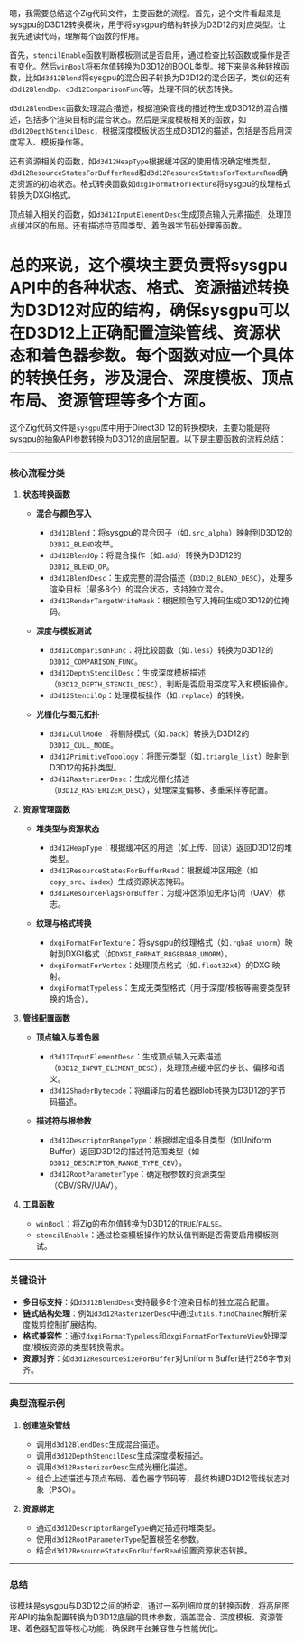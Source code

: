 嗯，我需要总结这个Zig代码文件，主要函数的流程。首先，这个文件看起来是sysgpu的D3D12转换模块，用于将sysgpu的结构转换为D3D12的对应类型。让我先通读代码，理解每个函数的作用。

首先，`stencilEnable`函数判断模板测试是否启用，通过检查比较函数或操作是否有变化。然后`winBool`将布尔值转换为D3D12的BOOL类型。接下来是各种转换函数，比如`d3d12Blend`将sysgpu的混合因子转换为D3D12的混合因子，类似的还有`d3d12BlendOp`、`d3d12ComparisonFunc`等，处理不同的状态转换。

`d3d12BlendDesc`函数处理混合描述，根据渲染管线的描述符生成D3D12的混合描述，包括多个渲染目标的混合状态。然后是深度模板相关的函数，如`d3d12DepthStencilDesc`，根据深度模板状态生成D3D12的描述，包括是否启用深度写入、模板操作等。

还有资源相关的函数，如`d3d12HeapType`根据缓冲区的使用情况确定堆类型，`d3d12ResourceStatesForBufferRead`和`d3d12ResourceStatesForTextureRead`确定资源的初始状态。格式转换函数如`dxgiFormatForTexture`将sysgpu的纹理格式转换为DXGI格式。

顶点输入相关的函数，如`d3d12InputElementDesc`生成顶点输入元素描述，处理顶点缓冲区的布局。还有描述符范围类型、着色器字节码处理等函数。

总的来说，这个模块主要负责将sysgpu API中的各种状态、格式、资源描述转换为D3D12对应的结构，确保sysgpu可以在D3D12上正确配置渲染管线、资源状态和着色器参数。每个函数对应一个具体的转换任务，涉及混合、深度模板、顶点布局、资源管理等多个方面。
================================================
这个Zig代码文件是`sysgpu`库中用于Direct3D 12的转换模块，主要功能是将sysgpu的抽象API参数转换为D3D12的底层配置。以下是主要函数的流程总结：

---

### **核心流程分类**
1. **状态转换函数**  
   - **混合与颜色写入**  
     - `d3d12Blend`：将sysgpu的混合因子（如`.src_alpha`）映射到D3D12的`D3D12_BLEND`枚举。  
     - `d3d12BlendOp`：将混合操作（如`.add`）转换为D3D12的`D3D12_BLEND_OP`。  
     - `d3d12BlendDesc`：生成完整的混合描述（`D3D12_BLEND_DESC`），处理多渲染目标（最多8个）的混合状态，支持独立混合。  
     - `d3d12RenderTargetWriteMask`：根据颜色写入掩码生成D3D12的位掩码。  

   - **深度与模板测试**  
     - `d3d12ComparisonFunc`：将比较函数（如`.less`）转换为D3D12的`D3D12_COMPARISON_FUNC`。  
     - `d3d12DepthStencilDesc`：生成深度模板描述（`D3D12_DEPTH_STENCIL_DESC`），判断是否启用深度写入和模板操作。  
     - `d3d12StencilOp`：处理模板操作（如`.replace`）的转换。  

   - **光栅化与图元拓扑**  
     - `d3d12CullMode`：将剔除模式（如`.back`）转换为D3D12的`D3D12_CULL_MODE`。  
     - `d3d12PrimitiveTopology`：将图元类型（如`.triangle_list`）映射到D3D12的拓扑类型。  
     - `d3d12RasterizerDesc`：生成光栅化描述（`D3D12_RASTERIZER_DESC`），处理深度偏移、多重采样等配置。  

2. **资源管理函数**  
   - **堆类型与资源状态**  
     - `d3d12HeapType`：根据缓冲区的用途（如上传、回读）返回D3D12的堆类型。  
     - `d3d12ResourceStatesForBufferRead`：根据缓冲区用途（如`copy_src`、`index`）生成资源状态掩码。  
     - `d3d12ResourceFlagsForBuffer`：为缓冲区添加无序访问（UAV）标志。  

   - **纹理与格式转换**  
     - `dxgiFormatForTexture`：将sysgpu的纹理格式（如`.rgba8_unorm`）映射到DXGI格式（如`DXGI_FORMAT_R8G8B8A8_UNORM`）。  
     - `dxgiFormatForVertex`：处理顶点格式（如`.float32x4`）的DXGI映射。  
     - `dxgiFormatTypeless`：生成无类型格式（用于深度/模板等需要类型转换的场合）。  

3. **管线配置函数**  
   - **顶点输入与着色器**  
     - `d3d12InputElementDesc`：生成顶点输入元素描述（`D3D12_INPUT_ELEMENT_DESC`），处理顶点缓冲区的步长、偏移和语义。  
     - `d3d12ShaderBytecode`：将编译后的着色器Blob转换为D3D12的字节码描述。  

   - **描述符与根参数**  
     - `d3d12DescriptorRangeType`：根据绑定组条目类型（如Uniform Buffer）返回D3D12的描述符范围类型（如`D3D12_DESCRIPTOR_RANGE_TYPE_CBV`）。  
     - `d3d12RootParameterType`：确定根参数的资源类型（CBV/SRV/UAV）。  

4. **工具函数**  
   - `winBool`：将Zig的布尔值转换为D3D12的`TRUE`/`FALSE`。  
   - `stencilEnable`：通过检查模板操作的默认值判断是否需要启用模板测试。  

---

### **关键设计**
- **多目标支持**：如`d3d12BlendDesc`支持最多8个渲染目标的独立混合配置。  
- **链式结构处理**：例如`d3d12RasterizerDesc`中通过`utils.findChained`解析深度裁剪控制扩展结构。  
- **格式兼容性**：通过`dxgiFormatTypeless`和`dxgiFormatForTextureView`处理深度/模板资源的类型转换需求。  
- **资源对齐**：如`d3d12ResourceSizeForBuffer`对Uniform Buffer进行256字节对齐。  

---

### **典型流程示例**
1. **创建渲染管线**  
   - 调用`d3d12BlendDesc`生成混合描述。  
   - 调用`d3d12DepthStencilDesc`生成深度模板描述。  
   - 调用`d3d12RasterizerDesc`生成光栅化描述。  
   - 组合上述描述与顶点布局、着色器字节码等，最终构建D3D12管线状态对象（PSO）。  

2. **资源绑定**  
   - 通过`d3d12DescriptorRangeType`确定描述符堆类型。  
   - 使用`d3d12RootParameterType`配置根签名参数。  
   - 结合`d3d12ResourceStatesForBufferRead`设置资源状态转换。  

---

### **总结**
该模块是sysgpu与D3D12之间的桥梁，通过一系列细粒度的转换函数，将高层图形API的抽象配置转换为D3D12底层的具体参数，涵盖混合、深度模板、资源管理、着色器配置等核心功能，确保跨平台兼容性与性能优化。